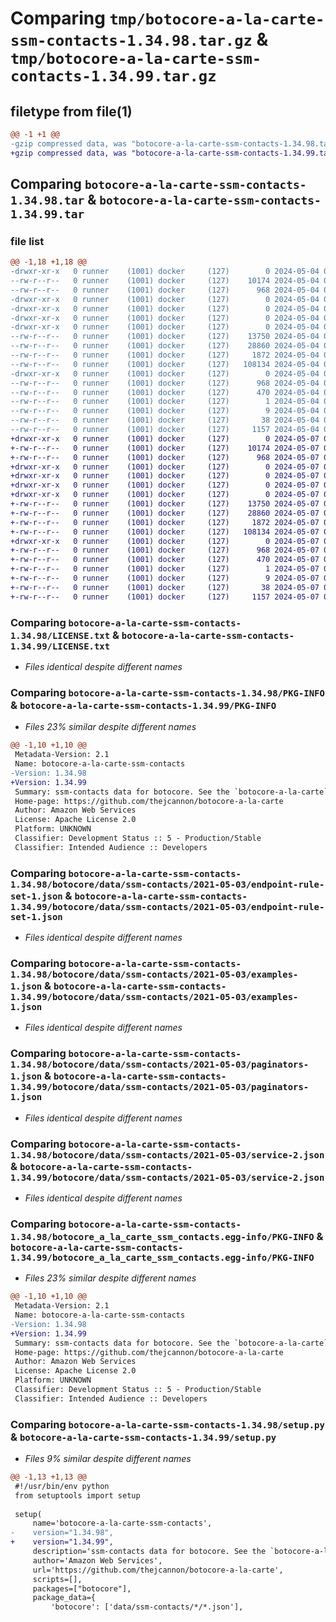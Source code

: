 # Comparing `tmp/botocore-a-la-carte-ssm-contacts-1.34.98.tar.gz` & `tmp/botocore-a-la-carte-ssm-contacts-1.34.99.tar.gz`

## filetype from file(1)

```diff
@@ -1 +1 @@
-gzip compressed data, was "botocore-a-la-carte-ssm-contacts-1.34.98.tar", last modified: Sat May  4 01:01:42 2024, max compression
+gzip compressed data, was "botocore-a-la-carte-ssm-contacts-1.34.99.tar", last modified: Tue May  7 01:02:44 2024, max compression
```

## Comparing `botocore-a-la-carte-ssm-contacts-1.34.98.tar` & `botocore-a-la-carte-ssm-contacts-1.34.99.tar`

### file list

```diff
@@ -1,18 +1,18 @@
-drwxr-xr-x   0 runner    (1001) docker     (127)        0 2024-05-04 01:01:42.254276 botocore-a-la-carte-ssm-contacts-1.34.98/
--rw-r--r--   0 runner    (1001) docker     (127)    10174 2024-05-04 01:01:42.000000 botocore-a-la-carte-ssm-contacts-1.34.98/LICENSE.txt
--rw-r--r--   0 runner    (1001) docker     (127)      968 2024-05-04 01:01:42.254276 botocore-a-la-carte-ssm-contacts-1.34.98/PKG-INFO
-drwxr-xr-x   0 runner    (1001) docker     (127)        0 2024-05-04 01:01:42.250276 botocore-a-la-carte-ssm-contacts-1.34.98/botocore/
-drwxr-xr-x   0 runner    (1001) docker     (127)        0 2024-05-04 01:01:42.250276 botocore-a-la-carte-ssm-contacts-1.34.98/botocore/data/
-drwxr-xr-x   0 runner    (1001) docker     (127)        0 2024-05-04 01:01:42.250276 botocore-a-la-carte-ssm-contacts-1.34.98/botocore/data/ssm-contacts/
-drwxr-xr-x   0 runner    (1001) docker     (127)        0 2024-05-04 01:01:42.254276 botocore-a-la-carte-ssm-contacts-1.34.98/botocore/data/ssm-contacts/2021-05-03/
--rw-r--r--   0 runner    (1001) docker     (127)    13750 2024-05-04 01:01:11.000000 botocore-a-la-carte-ssm-contacts-1.34.98/botocore/data/ssm-contacts/2021-05-03/endpoint-rule-set-1.json
--rw-r--r--   0 runner    (1001) docker     (127)    28860 2024-05-04 01:01:11.000000 botocore-a-la-carte-ssm-contacts-1.34.98/botocore/data/ssm-contacts/2021-05-03/examples-1.json
--rw-r--r--   0 runner    (1001) docker     (127)     1872 2024-05-04 01:01:11.000000 botocore-a-la-carte-ssm-contacts-1.34.98/botocore/data/ssm-contacts/2021-05-03/paginators-1.json
--rw-r--r--   0 runner    (1001) docker     (127)   108134 2024-05-04 01:01:11.000000 botocore-a-la-carte-ssm-contacts-1.34.98/botocore/data/ssm-contacts/2021-05-03/service-2.json
-drwxr-xr-x   0 runner    (1001) docker     (127)        0 2024-05-04 01:01:42.254276 botocore-a-la-carte-ssm-contacts-1.34.98/botocore_a_la_carte_ssm_contacts.egg-info/
--rw-r--r--   0 runner    (1001) docker     (127)      968 2024-05-04 01:01:42.000000 botocore-a-la-carte-ssm-contacts-1.34.98/botocore_a_la_carte_ssm_contacts.egg-info/PKG-INFO
--rw-r--r--   0 runner    (1001) docker     (127)      470 2024-05-04 01:01:42.000000 botocore-a-la-carte-ssm-contacts-1.34.98/botocore_a_la_carte_ssm_contacts.egg-info/SOURCES.txt
--rw-r--r--   0 runner    (1001) docker     (127)        1 2024-05-04 01:01:42.000000 botocore-a-la-carte-ssm-contacts-1.34.98/botocore_a_la_carte_ssm_contacts.egg-info/dependency_links.txt
--rw-r--r--   0 runner    (1001) docker     (127)        9 2024-05-04 01:01:42.000000 botocore-a-la-carte-ssm-contacts-1.34.98/botocore_a_la_carte_ssm_contacts.egg-info/top_level.txt
--rw-r--r--   0 runner    (1001) docker     (127)       38 2024-05-04 01:01:42.254276 botocore-a-la-carte-ssm-contacts-1.34.98/setup.cfg
--rw-r--r--   0 runner    (1001) docker     (127)     1157 2024-05-04 01:01:42.000000 botocore-a-la-carte-ssm-contacts-1.34.98/setup.py
+drwxr-xr-x   0 runner    (1001) docker     (127)        0 2024-05-07 01:02:44.348093 botocore-a-la-carte-ssm-contacts-1.34.99/
+-rw-r--r--   0 runner    (1001) docker     (127)    10174 2024-05-07 01:02:44.000000 botocore-a-la-carte-ssm-contacts-1.34.99/LICENSE.txt
+-rw-r--r--   0 runner    (1001) docker     (127)      968 2024-05-07 01:02:44.348093 botocore-a-la-carte-ssm-contacts-1.34.99/PKG-INFO
+drwxr-xr-x   0 runner    (1001) docker     (127)        0 2024-05-07 01:02:44.344093 botocore-a-la-carte-ssm-contacts-1.34.99/botocore/
+drwxr-xr-x   0 runner    (1001) docker     (127)        0 2024-05-07 01:02:44.344093 botocore-a-la-carte-ssm-contacts-1.34.99/botocore/data/
+drwxr-xr-x   0 runner    (1001) docker     (127)        0 2024-05-07 01:02:44.344093 botocore-a-la-carte-ssm-contacts-1.34.99/botocore/data/ssm-contacts/
+drwxr-xr-x   0 runner    (1001) docker     (127)        0 2024-05-07 01:02:44.344093 botocore-a-la-carte-ssm-contacts-1.34.99/botocore/data/ssm-contacts/2021-05-03/
+-rw-r--r--   0 runner    (1001) docker     (127)    13750 2024-05-07 01:02:11.000000 botocore-a-la-carte-ssm-contacts-1.34.99/botocore/data/ssm-contacts/2021-05-03/endpoint-rule-set-1.json
+-rw-r--r--   0 runner    (1001) docker     (127)    28860 2024-05-07 01:02:11.000000 botocore-a-la-carte-ssm-contacts-1.34.99/botocore/data/ssm-contacts/2021-05-03/examples-1.json
+-rw-r--r--   0 runner    (1001) docker     (127)     1872 2024-05-07 01:02:11.000000 botocore-a-la-carte-ssm-contacts-1.34.99/botocore/data/ssm-contacts/2021-05-03/paginators-1.json
+-rw-r--r--   0 runner    (1001) docker     (127)   108134 2024-05-07 01:02:11.000000 botocore-a-la-carte-ssm-contacts-1.34.99/botocore/data/ssm-contacts/2021-05-03/service-2.json
+drwxr-xr-x   0 runner    (1001) docker     (127)        0 2024-05-07 01:02:44.348093 botocore-a-la-carte-ssm-contacts-1.34.99/botocore_a_la_carte_ssm_contacts.egg-info/
+-rw-r--r--   0 runner    (1001) docker     (127)      968 2024-05-07 01:02:44.000000 botocore-a-la-carte-ssm-contacts-1.34.99/botocore_a_la_carte_ssm_contacts.egg-info/PKG-INFO
+-rw-r--r--   0 runner    (1001) docker     (127)      470 2024-05-07 01:02:44.000000 botocore-a-la-carte-ssm-contacts-1.34.99/botocore_a_la_carte_ssm_contacts.egg-info/SOURCES.txt
+-rw-r--r--   0 runner    (1001) docker     (127)        1 2024-05-07 01:02:44.000000 botocore-a-la-carte-ssm-contacts-1.34.99/botocore_a_la_carte_ssm_contacts.egg-info/dependency_links.txt
+-rw-r--r--   0 runner    (1001) docker     (127)        9 2024-05-07 01:02:44.000000 botocore-a-la-carte-ssm-contacts-1.34.99/botocore_a_la_carte_ssm_contacts.egg-info/top_level.txt
+-rw-r--r--   0 runner    (1001) docker     (127)       38 2024-05-07 01:02:44.348093 botocore-a-la-carte-ssm-contacts-1.34.99/setup.cfg
+-rw-r--r--   0 runner    (1001) docker     (127)     1157 2024-05-07 01:02:44.000000 botocore-a-la-carte-ssm-contacts-1.34.99/setup.py
```

### Comparing `botocore-a-la-carte-ssm-contacts-1.34.98/LICENSE.txt` & `botocore-a-la-carte-ssm-contacts-1.34.99/LICENSE.txt`

 * *Files identical despite different names*

### Comparing `botocore-a-la-carte-ssm-contacts-1.34.98/PKG-INFO` & `botocore-a-la-carte-ssm-contacts-1.34.99/PKG-INFO`

 * *Files 23% similar despite different names*

```diff
@@ -1,10 +1,10 @@
 Metadata-Version: 2.1
 Name: botocore-a-la-carte-ssm-contacts
-Version: 1.34.98
+Version: 1.34.99
 Summary: ssm-contacts data for botocore. See the `botocore-a-la-carte` package for more info.
 Home-page: https://github.com/thejcannon/botocore-a-la-carte
 Author: Amazon Web Services
 License: Apache License 2.0
 Platform: UNKNOWN
 Classifier: Development Status :: 5 - Production/Stable
 Classifier: Intended Audience :: Developers
```

### Comparing `botocore-a-la-carte-ssm-contacts-1.34.98/botocore/data/ssm-contacts/2021-05-03/endpoint-rule-set-1.json` & `botocore-a-la-carte-ssm-contacts-1.34.99/botocore/data/ssm-contacts/2021-05-03/endpoint-rule-set-1.json`

 * *Files identical despite different names*

### Comparing `botocore-a-la-carte-ssm-contacts-1.34.98/botocore/data/ssm-contacts/2021-05-03/examples-1.json` & `botocore-a-la-carte-ssm-contacts-1.34.99/botocore/data/ssm-contacts/2021-05-03/examples-1.json`

 * *Files identical despite different names*

### Comparing `botocore-a-la-carte-ssm-contacts-1.34.98/botocore/data/ssm-contacts/2021-05-03/paginators-1.json` & `botocore-a-la-carte-ssm-contacts-1.34.99/botocore/data/ssm-contacts/2021-05-03/paginators-1.json`

 * *Files identical despite different names*

### Comparing `botocore-a-la-carte-ssm-contacts-1.34.98/botocore/data/ssm-contacts/2021-05-03/service-2.json` & `botocore-a-la-carte-ssm-contacts-1.34.99/botocore/data/ssm-contacts/2021-05-03/service-2.json`

 * *Files identical despite different names*

### Comparing `botocore-a-la-carte-ssm-contacts-1.34.98/botocore_a_la_carte_ssm_contacts.egg-info/PKG-INFO` & `botocore-a-la-carte-ssm-contacts-1.34.99/botocore_a_la_carte_ssm_contacts.egg-info/PKG-INFO`

 * *Files 23% similar despite different names*

```diff
@@ -1,10 +1,10 @@
 Metadata-Version: 2.1
 Name: botocore-a-la-carte-ssm-contacts
-Version: 1.34.98
+Version: 1.34.99
 Summary: ssm-contacts data for botocore. See the `botocore-a-la-carte` package for more info.
 Home-page: https://github.com/thejcannon/botocore-a-la-carte
 Author: Amazon Web Services
 License: Apache License 2.0
 Platform: UNKNOWN
 Classifier: Development Status :: 5 - Production/Stable
 Classifier: Intended Audience :: Developers
```

### Comparing `botocore-a-la-carte-ssm-contacts-1.34.98/setup.py` & `botocore-a-la-carte-ssm-contacts-1.34.99/setup.py`

 * *Files 9% similar despite different names*

```diff
@@ -1,13 +1,13 @@
 #!/usr/bin/env python
 from setuptools import setup
 
 setup(
     name='botocore-a-la-carte-ssm-contacts',
-    version="1.34.98",
+    version="1.34.99",
     description='ssm-contacts data for botocore. See the `botocore-a-la-carte` package for more info.',
     author='Amazon Web Services',
     url='https://github.com/thejcannon/botocore-a-la-carte',
     scripts=[],
     packages=["botocore"],
     package_data={
         'botocore': ['data/ssm-contacts/*/*.json'],
```

